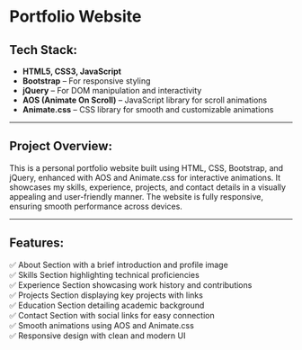 # Portfolio Website

## **Tech Stack:**  
- **HTML5, CSS3, JavaScript**  
- **Bootstrap** – For responsive styling  
- **jQuery** – For DOM manipulation and interactivity  
- **AOS (Animate On Scroll)** – JavaScript library for scroll animations  
- **Animate.css** – CSS library for smooth and customizable animations  

---

## **Project Overview:**  
This is a personal portfolio website built using HTML, CSS, Bootstrap, and jQuery, enhanced with AOS and Animate.css for interactive animations. It showcases my skills, experience, projects, and contact details in a visually appealing and user-friendly manner. The website is fully responsive, ensuring smooth performance across devices.

---

## **Features:**  
✅ About Section with a brief introduction and profile image  
✅ Skills Section highlighting technical proficiencies  
✅ Experience Section showcasing work history and contributions  
✅ Projects Section displaying key projects with links  
✅ Education Section detailing academic background  
✅ Contact Section with social links for easy connection  
✅ Smooth animations using AOS and Animate.css  
✅ Responsive design with clean and modern UI  

